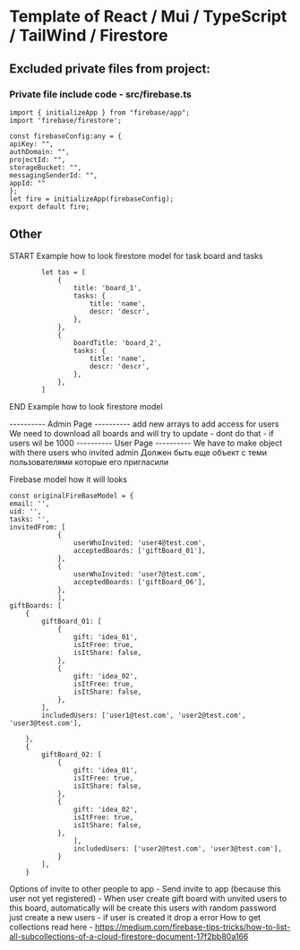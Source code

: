 # Template of React / Mui / TypeScript / TailWind / Firestore

## Excluded private files from project:

### Private file include code - src/firebase.ts
```
import { initializeApp } from "firebase/app";
import 'firebase/firestore';

const firebaseConfig:any = {
apiKey: "",
authDomain: "",
projectId: "",
storageBucket: "",
messagingSenderId: "",
appId: ""
};
let fire = initializeApp(firebaseConfig);
export default fire;
```

## Other

START Example how to look firestore model for task board and tasks

```
        let tas = [
            {
                title: 'board_1',
                tasks: {
                    title: 'name',
                    descr: 'descr',
                },
            },
            {
                boardTitle: 'board_2',
                tasks: {
                    title: 'name',
                    descr: 'descr',
                },
            },
        ]
```

END Example how to look firestore model

---------- Admin Page ----------
add new arrays to add access for users
We need to download all boards and will try to update  - dont do that - if users wil be 1000
---------- User Page ----------
We have to make object with there users who invited admin
Должен быть еще объект с теми пользователями которые его пригласили

Firebase model how it will looks
```
const originalFireBaseModel = {
email: '',
uid: '',
tasks: '',
invitedFrom: [
            {
                userWhoInvited: 'user4@test.com',
                acceptedBoards: ['giftBoard_01'],
            },
            {
                userWhoInvited: 'user7@test.com',
                acceptedBoards: ['giftBoard_06'],
            },
            ],
giftBoards: [
    {
        giftBoard_01: [
            {
                gift: 'idea_01',
                isItFree: true,
                isItShare: false,
            },
            {
                gift: 'idea_02',
                isItFree: true,
                isItShare: false,
            },
        ],
        includedUsers: ['user1@test.com', 'user2@test.com', 'user3@test.com'],
       
    },
    {
        giftBoard_02: [
            {
                gift: 'idea_01',
                isItFree: true,
                isItShare: false,
            },
            {
                gift: 'idea_02',
                isItFree: true,
                isItShare: false,
            },
                ],
                includedUsers: ['user2@test.com', 'user3@test.com'],
            }
        ],
    }
```


Options of invite to other people to app
    - Send invite to app (because this user not yet registered)
    - When user create gift board with unvited users to this board, automatically will be create this users with random password  
        just create a new users - if user is created it drop a error
How to get collections read here -
https://medium.com/firebase-tips-tricks/how-to-list-all-subcollections-of-a-cloud-firestore-document-17f2bb80a166








